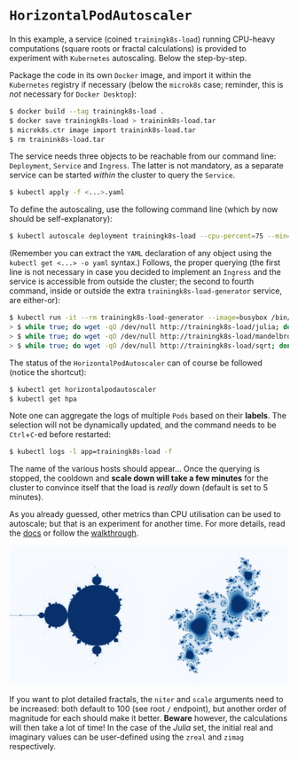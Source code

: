 # `HorizontalPodAutoscaler`

In this example, a service (coined `trainingk8s-load`) running CPU-heavy computations (square roots or fractal calculations) is provided to experiment with `Kubernetes` autoscaling. Below the step-by-step.

Package the code in its own `Docker` image, and import it within the `Kubernetes` registry if necessary (below the `microk8s` case; reminder, this is _not_ necessary for `Docker Desktop`):

```bash
$ docker build --tag trainingk8s-load .
$ docker save trainingk8s-load > trainink8s-load.tar
$ microk8s.ctr image import trainink8s-load.tar
$ rm trainink8s-load.tar
```

The service needs three objects to be reachable from our command line: `Deployment`, `Service` and `Ingress`. The latter is not mandatory, as a separate service can be started _within_ the cluster to query the `Service`.

```bash
$ kubectl apply -f <...>.yaml
```

To define the autoscaling, use the following command line (which by now should be self-explanatory):

```bash
$ kubectl autoscale deployment trainingk8s-load --cpu-percent=75 --min=1 --max=5
```

(Remember you can extract the `YAML` declaration of any object using the `kubectl get <...> -o yaml` syntax.) Follows, the proper querying (the first line is not necessary in case you decided to implement an `Ingress` and the service is accessible from outside the cluster; the second to fourth command, inside or outside the extra `trainingk8s-load-generator` service, are either-or):

```bash
$ kubectl run -it --rm trainingk8s-load-generator --image=busybox /bin/sh
> $ while true; do wget -qO /dev/null http://trainingk8s-load/julia; done
> $ while true; do wget -qO /dev/null http://trainingk8s-load/mandelbrot; done
> $ while true; do wget -qO /dev/null http://trainingk8s-load/sqrt; done
```

The status of the `HorizontalPodAutoscaler` can of course be followed (notice the shortcut):

```bash
$ kubectl get horizontalpodautoscaler
$ kubectl get hpa
```

Note one can aggregate the logs of multiple `Pods` based on their **labels**. The selection will not be dynamically updated, and the command needs to be `Ctrl`+`C`-ed before restarted:

```bash
$ kubectl logs -l app=trainingk8s-load -f
```

The name of the various hosts should appear... Once the querying is stopped, the cooldown and **scale down will take a few minutes** for the cluster to convince itself that the load is _really_ down (default is set to 5 minutes).

As you already guessed, other metrics than CPU utilisation can be used to autoscale; but that is an experiment for another time. For more details, read the [docs](https://kubernetes.io/docs/tasks/run-application/horizontal-pod-autoscale/) or follow the [walkthrough](https://kubernetes.io/docs/tasks/run-application/horizontal-pod-autoscale-walkthrough/).

![fractals](heavy.png)

If you want to plot detailed fractals, the `niter` and `scale` arguments need to be increased: both default to 100 (see root `/` endpoint), but another order of magnitude for each should make it better. **Beware** however, the calculations will then take a lot of time! In the case of the _Julia_ set, the initial real and imaginary values can be user-defined using the `zreal` and `zimag` respectively.
